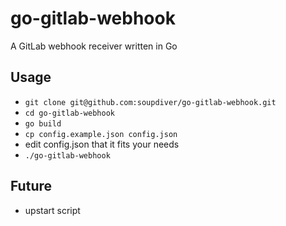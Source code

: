 go-gitlab-webhook
=================

A GitLab webhook receiver written in Go

## Usage

* `git clone git@github.com:soupdiver/go-gitlab-webhook.git`
* `cd go-gitlab-webhook`
* `go build`
* `cp config.example.json config.json`
* edit config.json that it fits your needs
* `./go-gitlab-webhook`

## Future
* upstart script

